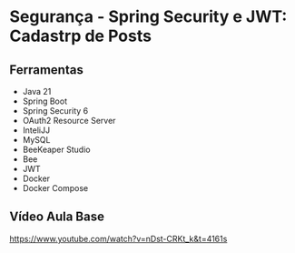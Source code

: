 # Segurança - Spring Security e JWT: Cadastrp de Posts

## Ferramentas

- Java 21
- Spring Boot
- Spring Security 6
- OAuth2 Resource Server
- InteliJJ
- MySQL
- BeeKeaper Studio
- Bee
- JWT
- Docker
- Docker Compose

## Vídeo Aula Base

https://www.youtube.com/watch?v=nDst-CRKt_k&t=4161s